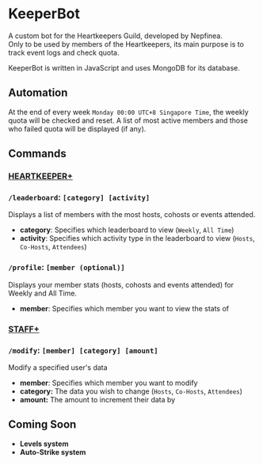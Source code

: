 # KeeperBot
A custom bot for the Heartkeepers Guild, developed by Nepfinea.  
Only to be used by members of the Heartkeepers, its main purpose is to track event logs and check quota.  

KeeperBot is written in JavaScript and uses MongoDB for its database.

## Automation
At the end of every week `Monday 00:00 UTC+8 Singapore Time`, the weekly quota will be checked and reset. A list of most active members and those who failed quota will be displayed (if any).

## Commands
### <ins>HEARTKEEPER+</ins>
### `/leaderboard`: `[category] [activity]`  
Displays a list of members with the most hosts, cohosts or events attended.   
- **category**: Specifies which leaderboard to view (`Weekly`, `All Time`)  
- **activity**: Specifies which activity type in the leaderboard to view (`Hosts`, `Co-Hosts`, `Attendees`)

### `/profile`: `[member (optional)]`  
Displays your member stats (hosts, cohosts and events attended) for Weekly and All Time.  
- **member**: Specifies which member you want to view the stats of

### <ins>STAFF+</ins>
### `/modify`: `[member] [category] [amount]`  
Modify a specified user's data  
- **member**: Specifies which member you want to modify
- **category:** The data you wish to change (`Hosts`, `Co-Hosts`, `Attendees`)
- **amount:** The amount to increment their data by

## Coming Soon
- **Levels system**
- **Auto-Strike system**
